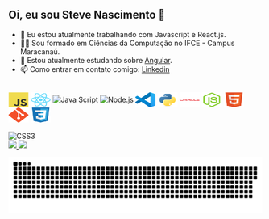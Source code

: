 ## Oi, eu sou Steve Nascimento 👋

- 🔭 Eu estou atualmente trabalhando com Javascript e React.js.
- 👨‍🎓 Sou formado em Ciências da Computação no IFCE - Campus Maracanaú.
- 👾 Estou atualmente estudando sobre <a href="https://angular.io/">Angular</a>.
- 📫 Como entrar em contato comigo: <a href="https://www.linkedin.com/in/steve-nascimento-15057516b">Linkedin</a>

<div style="display: inline_block"><br>
  <img align="center" alt="Java Script" height="30" width="40" src="https://raw.githubusercontent.com/devicons/devicon/00f02ef57fb7601fd1ddcc2fe6fe670fef3ae3e4/icons/javascript/javascript-original.svg">
  <img align="center" alt="React" height="30" width="40" src="https://raw.githubusercontent.com/devicons/devicon/00f02ef57fb7601fd1ddcc2fe6fe670fef3ae3e4/icons/react/react-original.svg"/>
  <img align="center" alt="Java Script" height="30" width="40" src="https://cdn.jsdelivr.net/gh/devicons/devicon/icons/typescript/typescript-original.svg">
  <img align="center" alt="Node.js" height="30" width="40" src="https://cdn.jsdelivr.net/gh/devicons/devicon/icons/angularjs/angularjs-original.svg"/>
  <img align="center" alt="VS Code" height="30" width="40" src="https://raw.githubusercontent.com/devicons/devicon/00f02ef57fb7601fd1ddcc2fe6fe670fef3ae3e4/icons/vscode/vscode-original.svg"/>
  <img align="center" alt="Python" height="30" width="40" src="https://raw.githubusercontent.com/devicons/devicon/00f02ef57fb7601fd1ddcc2fe6fe670fef3ae3e4/icons/python/python-original.svg"/>
  <img align="center" alt="Oracle" height="30" width="40" src="https://raw.githubusercontent.com/devicons/devicon/00f02ef57fb7601fd1ddcc2fe6fe670fef3ae3e4/icons/oracle/oracle-original.svg"/>
  <img align="center" alt="Node.js" height="30" width="40" src="https://raw.githubusercontent.com/devicons/devicon/00f02ef57fb7601fd1ddcc2fe6fe670fef3ae3e4/icons/nodejs/nodejs-original.svg"/>
  <img align="center" alt="HTML5" height="30" width="40" src="https://raw.githubusercontent.com/devicons/devicon/00f02ef57fb7601fd1ddcc2fe6fe670fef3ae3e4/icons/html5/html5-original.svg"/>
  <img align="center" alt="Git" height="30" width="40" src="https://raw.githubusercontent.com/devicons/devicon/00f02ef57fb7601fd1ddcc2fe6fe670fef3ae3e4/icons/git/git-original.svg"/>
  <img align="center" alt="CSS3" height="30" width="40" src="https://raw.githubusercontent.com/devicons/devicon/00f02ef57fb7601fd1ddcc2fe6fe670fef3ae3e4/icons/css3/css3-original.svg"/>
</div>
<br/>
<img align="center" alt="CSS3" src="https://c.tenor.com/10Zdx_RXqgcAAAAM/programming-crazy.gif"/>

<div>
  <a href="https://github.com/SteveNascimento">
  <img height="180em" src="https://github-readme-stats-self-alpha-78.vercel.app/api?username=SteveNascimento&show_icons=true&theme=dark"/>
  <img height="180em" src="https://github-readme-stats-self-alpha-78.vercel.app/api/top-langs/?username=SteveNascimento&theme=dark&layout=compact"/>
</div>



![Snake animation](https://github.com/SteveNascimento/SteveNascimento/blob/output/github-contribution-grid-snake.svg)

